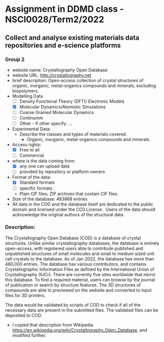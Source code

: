 # Assignment in DDMD class - NSCI0028/Term2/2022

## Collect and analyse existing materials data repositories and e-science platforms 

### Group 2 
* website name: Crystallography Open Database
* website URL: http://crystallography.net
* brief description: Open-access collection of crystal structures of organic, inorganic, metal-organics compounds and minerals, excluding biopolymers.
* Modelling Data 
  - [ ] Density Functional Theory (DFT)/ Electronic Models
  - [X] Molecular Dynamics/Atomistic Simulations
  - [ ] Coarse Grained Molecular Dynamics
  - [ ] Continumm 
  - [ ] Other
        - if other specify: ...
* Experimental Data: 
  * Describe the classes and types of materials covered. 
    *  Organic, inorganic, metal-organics compounds and minerals.
* Access rights: 
  - [X] Free to all 
  - [ ] Commercial 
* where is the data coming from:  
  - [X] any one can upload data 
  - [ ] provided by repository or platform owners
* Format of the data:
  - [X] Standard formats
  - [ ] specific formats
  - Plain CIF files; ZIP archives that contain CIF files.
* Size of the database: 483868 entries
* All data in the COD and the database itself are dedicated to the public domain and licensed under the CC0 License . Users of the data should acknowledge the original authors of the structural data.


 ### Description:
The Crystallography Open Database (COD) is a database of crystal structures. Unlike similar crystallography databases, the database is entirely open-access, with registered users able to contribute published and unpublished structures of small molecules and small to medium sized unit cell crystals to the database. As of Jan 2022, the database has more than 480,000 entries. The database has various contributors, and contains Crystallographic Information Files as defined by the International Union of Crystallography (IUCr). There are currently five sites worldwide that mirror this database. To find a required material, users can browse by the journal of publication or search by structure features. The 3D structures of compounds are able to previewed on the website and converted to input files for 3D printers. 

The data would be validated by scripts of COD to check if all of the necessary data are present in the submitted files. The validated files can be deposited to COD.

* I copied that description from Wikipedia <https://en.wikipedia.org/wiki/Crystallography_Open_Database>, and modified further.




